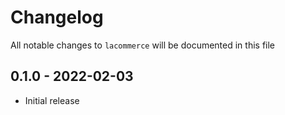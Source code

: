 # Changelog

All notable changes to `lacommerce` will be documented in this file

## 0.1.0 - 2022-02-03

- Initial release
